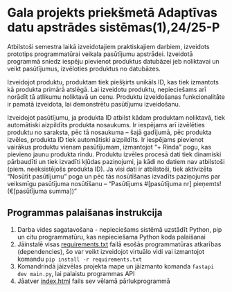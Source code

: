 # Gala projekts priekšmetā Adaptīvas datu apstrādes sistēmas(1),24/25-P
Atbilstoši semestra laikā izveidotajiem praktiskajiem darbiem, izveidots prototips programmatūrai veikala pasūtījumu apstrādei. Izveidotā programmā sniedz iespēju pievienot produktus datubāzei jeb noliktavai un veikt pasūtījumus, izvēloties produktus no datubāzes.

Izveidojot produktu, produktam tiek piešķirts unikāls ID, kas tiek izmantots kā produkta primārā atslēgā. Lai izveidotu produktu, nepieciešams arī norādīt tā atlikumu noliktavā un cenu. Produktu izveidošanas funkcionalitāte ir pamatā izveidota, lai demonstrētu pasūtījumu izveidošanu.

Izveidojot pasūtījumu, ja produkta ID atbilst kādam produktam noliktavā, tiek automātiski aizpildīts produkta nosaukums. Ir iespējams arī izvēlēties produktu no saraksta, pēc tā nosaukuma – šajā gadījumā, pēc produkta izvēles, produkta ID tiek automātiski aizpildīts. Ir iespējams pievienot vairākus produktu vienam pasūtījumam, izmantojot “+ Rinda” pogu, kas pievieno jaunu produkta rindu. Produktu izvēles procesā dati tiek dinamiski pārbaudīti un tiek izvadīti kļūdas paziņojumi, ja kādi no datiem nav atbilstoši (piem. neeksistējošs produkta ID). Ja visi dati ir atbilstoši, tiek aktivizēta “Nosūtīt pasūtījumu” poga un pēc tās nosūtīšanas izvadīts paziņojums par veiksmīgu pasūtījuma nosūtīšanu – “Pasūtījums #[pasūtījuma nr] pieņemts! (€[pasūtījuma summa])”


## Programmas palaišanas instrukcija
1. Darba vides sagatavošana - nepieciešams sistēmā uzstādīt Python, pip un citu programmatūru, kas nepieciešama Python koda palaišanai
2. Jāinstalē visas [requirements.txt](requirements.txt) failā esošās programmatūras atkarības (dependencies), šo var veikt izveidojot virtuālo vidi vai izmantojot komandu `pip install -r requirements.txt`
3. Komandrindā jāizvēlas projekta mape un jāizmanto komanda `fastapi dev main.py`, lai palaistu programmas API
4. Jāatver [index.html](index.html) fails sev vēlamā pārlukprogrammā